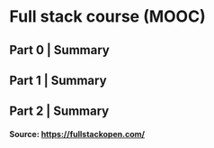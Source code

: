 # Full stack course (MOOC)

## Part 0 | Summary 

## Part 1 | Summary

## Part 2 | Summary

#### Source: https://fullstackopen.com/